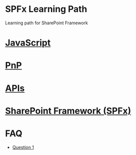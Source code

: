 # SPFx Learning Path
Learning path for SharePoint Framework

# [JavaScript](./JavaScript)

# [PnP](./PnP)

# [APIs](./APIs)

# [SharePoint Framework (SPFx)](./SPFx)

# FAQ
  * [Question 1](https://docs.microsoft.com/en-us/sharepoint/dev/index)

